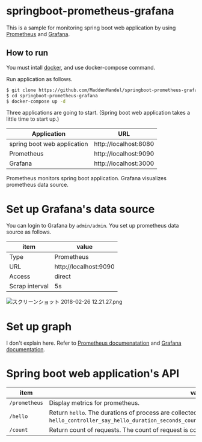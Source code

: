 # springboot-prometheus-grafana

This is a sample for monitoring spring boot web application by using [Prometheus](https://prometheus.io/) and [Grafana](https://grafana.com/).

## How to run

You must intall [docker](https://www.docker.com/), and use docker-compose command.

Run application as follows.

```bash
$ git clone https://github.com/MaddenMandel/springboot-prometheus-grafana.git
$ cd springboot-prometheus-grafana
$ docker-compose up -d
``` 

Three applications are going to start.
(Spring boot web application takes a little time to start up.)

| Application | URL |
|-------------|------|
|spring boot web application | http://localhost:8080 |
|Prometheus | http://localhost:9090 |
|Grafana | http://localhost:3000 |

Prometheus monitors spring boot application.
Grafana visualizes prometheus data source.

# Set up Grafana's data source

You can login to Grafana by `admin/admin`.
You set up prometheus data source as follows.

|item| value |
|---|-----|
|Type|Prometheus|
|URL|http://localhost:9090|
|Access|direct|
|Scrap interval|5s|

![スクリーンショット 2018-02-26 12.21.27.png](https://qiita-image-store.s3.amazonaws.com/0/110216/3e577ff2-3d72-77e2-8667-ac25810794b9.png)

# Set up graph

I don't explain here.
Refer to [Prometheus documenatation](https://prometheus.io/docs/introduction/overview/) and [Grafana documentation](http://docs.grafana.org/). 


# Spring boot web application's API

|item| value |
|---|-----|
|`/prometheus`| Display metrics for prometheus. |
|`/hello`| Return `hello`. The durations of process are collected as metrics named `hello_controller_say_hello_duration_seconds_count`,`hello_controller_say_hello_duration_seconds_sum`. |
|`/count`| Return count of requests. The count of request is collected as metrics named `count_requests_total`.|
